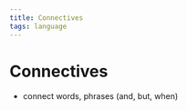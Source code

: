 ```yaml
---
title: Connectives
tags: language
---
```


# Connectives
- connect words, phrases (and, but, when)
















































